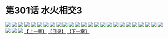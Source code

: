 # 第301话 水火相交3
![](https://s1.baozimh.com/scomic/sanyanxiaotianlu-samanhua/0/300-0bq3/1.jpg)
![](https://s1.baozimh.com/scomic/sanyanxiaotianlu-samanhua/0/300-0bq3/2.jpg)
![](https://s1.baozimh.com/scomic/sanyanxiaotianlu-samanhua/0/300-0bq3/3.jpg)
![](https://s1.baozimh.com/scomic/sanyanxiaotianlu-samanhua/0/300-0bq3/4.jpg)
![](https://s1.baozimh.com/scomic/sanyanxiaotianlu-samanhua/0/300-0bq3/5.jpg)
![](https://s1.baozimh.com/scomic/sanyanxiaotianlu-samanhua/0/300-0bq3/6.jpg)
![](https://s1.baozimh.com/scomic/sanyanxiaotianlu-samanhua/0/300-0bq3/7.jpg)
![](https://s1.baozimh.com/scomic/sanyanxiaotianlu-samanhua/0/300-0bq3/8.jpg)
![](https://s1.baozimh.com/scomic/sanyanxiaotianlu-samanhua/0/300-0bq3/9.jpg)
![](https://s1.baozimh.com/scomic/sanyanxiaotianlu-samanhua/0/300-0bq3/10.jpg)
![](https://s1.baozimh.com/scomic/sanyanxiaotianlu-samanhua/0/300-0bq3/11.jpg)
![](https://s1.baozimh.com/scomic/sanyanxiaotianlu-samanhua/0/300-0bq3/12.jpg)
![](https://s1.baozimh.com/scomic/sanyanxiaotianlu-samanhua/0/300-0bq3/13.jpg)
![](https://s1.baozimh.com/scomic/sanyanxiaotianlu-samanhua/0/300-0bq3/14.jpg)
![](https://s1.baozimh.com/scomic/sanyanxiaotianlu-samanhua/0/300-0bq3/15.jpg)
![](https://s1.baozimh.com/scomic/sanyanxiaotianlu-samanhua/0/300-0bq3/16.jpg)
![](https://s1.baozimh.com/scomic/sanyanxiaotianlu-samanhua/0/300-0bq3/17.jpg)
![](https://s1.baozimh.com/scomic/sanyanxiaotianlu-samanhua/0/300-0bq3/18.jpg)
![](https://s1.baozimh.com/scomic/sanyanxiaotianlu-samanhua/0/300-0bq3/19.jpg)
![](https://s1.baozimh.com/scomic/sanyanxiaotianlu-samanhua/0/300-0bq3/20.jpg)
![](https://s1.baozimh.com/scomic/sanyanxiaotianlu-samanhua/0/300-0bq3/21.jpg)
![](https://s1.baozimh.com/scomic/sanyanxiaotianlu-samanhua/0/300-0bq3/22.jpg)
![](https://s1.baozimh.com/scomic/sanyanxiaotianlu-samanhua/0/300-0bq3/23.jpg)
![](https://s1.baozimh.com/scomic/sanyanxiaotianlu-samanhua/0/300-0bq3/24.jpg)
![](https://s1.baozimh.com/scomic/sanyanxiaotianlu-samanhua/0/300-0bq3/25.jpg)
![](https://s1.baozimh.com/scomic/sanyanxiaotianlu-samanhua/0/300-0bq3/26.jpg)
![](https://s1.baozimh.com/scomic/sanyanxiaotianlu-samanhua/0/300-0bq3/27.jpg)
![](https://s1.baozimh.com/scomic/sanyanxiaotianlu-samanhua/0/300-0bq3/28.jpg)
[【上一章】](./300.md)
[【目录】](./README.md)
[【下一章】](./302.md)
